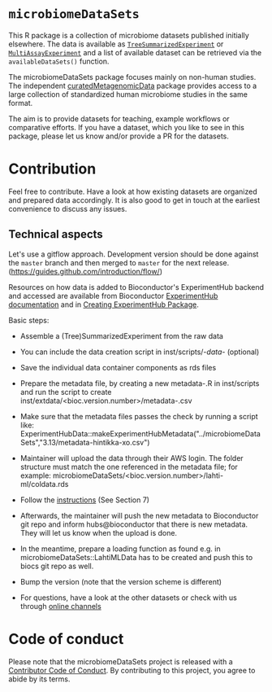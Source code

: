 # `microbiomeDataSets`

<!-- badges: start -->

<!-- badges: end -->

This R package is a collection of microbiome datasets published initially elsewhere. The data is available as [`TreeSummarizedExperiment`](https://doi.org/doi:10.18129/B9.bioc.TreeSummarizedExperiment) or [`MultiAssayExperiment`](https://doi.org/doi:10.18129/B9.bioc.MultiAssayExperiment) and a list of available dataset can be retrieved via the `availableDataSets()` function.

The microbiomeDataSets package focuses mainly on non-human studies. The independent [curatedMetagenomicData](https://waldronlab.io/curatedMetagenomicData/index.html) package provides access to a large collection of standardized human microbiome studies in the same format. 

The aim is to provide datasets for teaching, example workflows or comparative efforts. If you have a dataset, which you like to see in this package, please let us know and/or provide a PR for the datasets.


# Contribution

Feel free to contribute. Have a look at how existing datasets are
organized and prepared data accordingly. It is also good to get in
touch at the earliest convenience to discuss any issues.

## Technical aspects

Let's use a gitflow approach. Development version should be
done against the `master` branch and then merged to `master` for the
next release.  (https://guides.github.com/introduction/flow/)

Resources on how data is added to Bioconductor's ExperimentHub backend and accessed are available from Bioconductor [ExperimentHub documentation](https://bioconductor.org/packages/release/bioc/vignettes/ExperimentHub/inst/doc/ExperimentHub.html) and in [Creating ExperimentHub Package](https://bioconductor.org/packages/release/bioc/vignettes/AnnotationHub/inst/doc/CreateAHubPackage.html).

Basic steps:

- Assemble a (Tree)SummarizedExperiment from the raw data 

- You can include the data creation script in inst/scripts/*-data-* (optional)

- Save the individual data container components as rds files 

- Prepare the metadata file, by creating a new
  metadata-<dataset-name>.R in inst/scripts and run the script to
  create inst/extdata/<bioc.version.number>/metadata-<dataset-name>.csv

- Make sure that the metadata files passes the check by running a script like:
  ExperimentHubData::makeExperimentHubMetadata("../microbiomeDataSets","3.13/metadata-hintikka-xo.csv")

- Maintainer will upload the data through their AWS login. The folder structure must match the one
  referenced in the metadata file; for example:
  microbiomeDataSets/<bioc.version.number>/lahti-ml/coldata.rds 

- Follow the [instructions](https://bioconductor.org/packages/release/bioc/vignettes/AnnotationHub/inst/doc/CreateAHubPackage.html) (See Section 7)

- Afterwards, the maintainer will push the new metadata to
  Bioconductor git repo and inform hubs@bioconductor that there is new
  metadata. They will let us know when the upload is done.

- In the meantime, prepare a loading function as found e.g. in
  microbiomeDataSets::LahtiMLData has to be created and push this to
  biocs git repo as well.

- Bump the version (note that the version scheme is different)

- For questions, have a look at the other datasets or check with us through [online
  channels](microbiome.github.io)
  
# Code of conduct

Please note that the microbiomeDataSets project is released with a 
[Contributor Code of Conduct](https://contributor-covenant.org/version/2/0/CODE_OF_CONDUCT.html).
By contributing to this project, you agree to abide by its terms.
